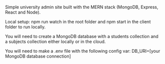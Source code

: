 Simple university admin site built with the MERN stack (MongoDB, Express, React and Node).

Local setup:
npm run watch in the root folder and npm start in the client folder to run locally.

You will need to create a MongoDB database with a students collection and a subjects collection either locally or in the cloud.

You will need to make a .env file with the following config var:
DB_URI=[your MongoDB database connection]
